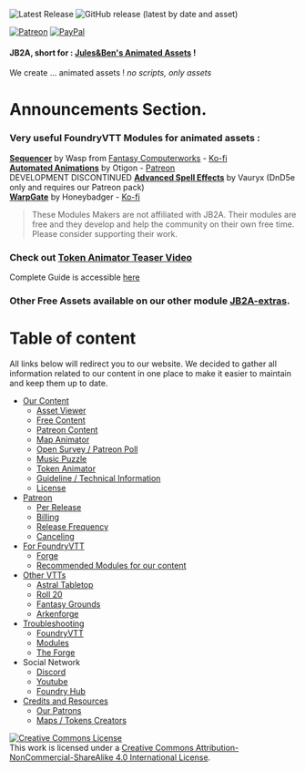 <img alt="Latest Release" src="https://img.shields.io/github/v/release/Jules-Bens-Aa/JB2A_DnD5e?color=7FB800"> ![GitHub release (latest by date and asset)](https://img.shields.io/github/downloads/Jules-Bens-Aa/JB2A_DnD5e/0.6.3/JB2A_DnD5e-0.6.3zip?color=ffba00&label=Release%200.6.3%20Downloads)<br>

[![Patreon](https://img.shields.io/badge/Pledge-Patreon-red)](https://www.patreon.com/JB2A)
[![PayPal](https://img.shields.io/badge/Donate-Paypal-ff69b4)](https://paypal.me/DonationJB2A?locale.x=fr_FR)
<p style='text-align: justify;'>

#### JB2A, short for : [Jules&Ben's Animated Assets](https://www.patreon.com/JB2A) !
We create ... animated assets ! *no scripts, only assets*

# Announcements Section.


### Very useful FoundryVTT Modules for animated assets :
[**Sequencer**](https://github.com/fantasycalendar/FoundryVTT-Sequencer/wiki) by Wasp from [Fantasy Computerworks](http://fantasycomputer.works/) - [Ko-fi](https://ko-fi.com/fantasycomputerworks) <br>
[**Automated Animations**](https://github.com/otigon/automated-jb2a-animations/wiki) by Otigon - [Patreon](https://www.patreon.com/otigon)<br>
DEVELOPMENT DISCONTINUED [**Advanced Spell Effects**](https://github.com/Vauryx/advancedspelleffects/wiki) by Vauryx (DnD5e only and requires our Patreon pack)<br>
[**WarpGate**](https://github.com/trioderegion/warpgate) by Honeybadger - [Ko-fi](https://ko-fi.com/trioderegion)<br>

> These Modules Makers are not affiliated with JB2A. Their modules are free and they develop and help the community on their own free time. Please consider supporting their work.

### Check out [**Token Animator Teaser Video**](https://youtu.be/WLX6-PwU1Hk)<br>
Complete Guide is accessible [here](https://jb2a.com/home/content-information/#token_animator)

### Other Free Assets available on our other module [JB2A-extras](https://github.com/Jules-Bens-Aa/jb2a-extras/releases/latest/download/module.json).

# Table of content

All links below will redirect you to our website. We decided to gather all information related to our content in one place to make it easier to maintain and keep them up to date.

 - [Our Content](https://jb2a.com/home/content-information/)
   - [Asset Viewer](https://www.jb2a.com/Library_Preview/)
   - [Free Content](https://jb2a.com/home/content-information/#free_library)
   - [Patreon Content](https://jb2a.com/home/content-information/#patreon_library)
   - [Map Animator](https://jb2a.com/home/content-information/#map_animator)
   - [Open Survey / Patreon Poll](https://jb2a.com/home/patreon-discord/#patreon_polls_surveys)
   - [Music Puzzle](https://jb2a.com/home/content-information/#music_puzzle)
   - [Token Animator](https://jb2a.com/home/content-information/#token_animator)
   - [Guideline / Technical Information](https://jb2a.com/home/content-information/#guidelines)
   - [License](https://jb2a.com/home/content-information/#licensing)
 - [Patreon](https://jb2a.com/home/patreon-discord/#patreon)
   - [Per Release](https://jb2a.com/home/patreon-discord/#patreon_per_release)
   - [Billing](https://jb2a.com/home/patreon-discord/#patreon_billing)
   - [Release Frequency](https://jb2a.com/home/patreon-discord/#patreon_release_frequency)
   - [Canceling](https://jb2a.com/home/patreon-discord/#patreon_cancelling_pledge)
 - [For FoundryVTT](https://jb2a.com/home/install-instructions/#foundryvtt_app)
   - [Forge](https://jb2a.com/home/install-instructions/#foundryvtt_hosting_services)
   - [Recommended Modules for our content](https://jb2a.com/home/how-to-foundryvtt/#modules_foundryvtt)
 - [Other VTTs](https://jb2a.com/home/install-instructions/#other_vtts)
   - [Astral Tabletop](https://jb2a.com/home/install-instructions/#astral_tabletop)
   - [Roll 20](https://jb2a.com/home/install-instructions/#roll20)
   - [Fantasy Grounds](https://jb2a.com/home/install-instructions/#fantasy_grounds)
   - [Arkenforge](https://jb2a.com/home/install-instructions/#arkenforge)
 - [Troubleshooting](https://jb2a.com/home/troubleshooting/)
   - [FoundryVTT](https://jb2a.com/home/troubleshooting/#issues_foundryvtt)
   - [Modules](https://jb2a.com/home/troubleshooting/#issues_modules_foundryvtt)
   - [The Forge](https://jb2a.com/home/troubleshooting/#issues_forge)
 - Social Network
   - [Discord](https://jb2a.com/home/patreon-discord/#discord)
   - [Youtube](https://www.youtube.com/channel/UCqLusRtLV7GXJo_xNNM3dOw)
   - [Foundry Hub](https://www.foundryvtt-hub.com/creator/jb2a-julesbens-animated-assets/)
 - [Credits and Resources](https://jb2a.com/home/credits-2/)
   - [Our Patrons](https://jb2a.com/home/hall-of-fame/)
   - [Maps / Tokens Creators](https://jb2a.com/home/community-links/#map_creators)


<a rel="license" href="http://creativecommons.org/licenses/by-nc-sa/4.0/"><img alt="Creative Commons License" style="border-width:0" src="https://i.creativecommons.org/l/by-nc-sa/4.0/88x31.png" /></a><br />This work is licensed under a <a rel="license" href="http://creativecommons.org/licenses/by-nc-sa/4.0/">Creative Commons Attribution-NonCommercial-ShareAlike 4.0 International License</a>.


